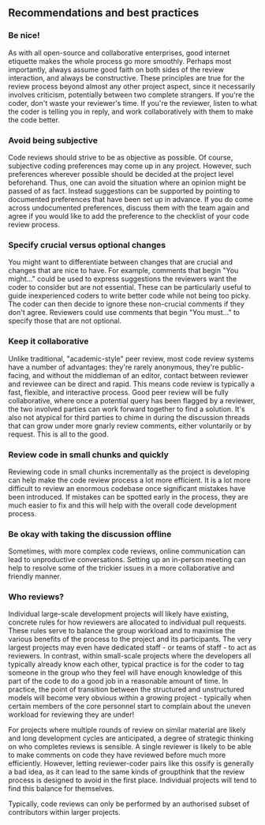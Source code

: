 ## Recommendations and best practices

<a name="Be_nice"></a>
### Be nice!

As with all open-source and collaborative enterprises, good internet etiquette makes the whole process go more smoothly.
Perhaps most importantly, always assume good faith on both sides of the review interaction, and always be constructive.
These principles are true for the review process beyond almost any other project aspect, since it necessarily involves criticism, potentially between two complete strangers. If you're the coder, don't waste your reviewer's time.
If you're the reviewer, listen to what the coder is telling you in reply, and work collaboratively with them to make the code better.

### Avoid being subjective
Code reviews should strive to be as objective as possible.
Of course, subjective coding preferences may come up in any project.
However, such preferences wherever possible should be decided at the project level beforehand.
Thus, one can avoid the situation where an opinion might be passed of as fact.
Instead suggestions can be supported by pointing to documented preferences that have been set up in advance.
If you do come across undocumented preferences, discuss them with the team again and agree if you would like to add the preference to the checklist of your code review process.

### Specify crucial versus optional changes
You might want to differentiate between changes that are crucial and changes that are nice to have.
For example, comments that begin "You might..." could be used to express suggestions the reviewers want the coder to consider but are not essential.
These can be particularly useful to guide inexperienced coders to write better code while not being too picky.
The coder can then decide to ignore these non-crucial comments if they don't agree.
Reviewers could use comments that begin "You must..." to specify those that are not optional.

<a name="Keep_it_collaborative"></a>
### Keep it collaborative
Unlike traditional, "academic-style" peer review, most code review systems have a number of advantages: they're rarely anonymous, they're public-facing, and without the middleman of an editor, contact between reviewer and reviewee can be direct and rapid.
This means code review is typically a fast, flexible, and interactive process.
Good peer review will be fully collaborative, where once a potential query has been flagged by a reviewer, the two involved parties can work forward together to find a solution.
It's also not atypical for third parties to chime in during the discussion threads that can grow under more gnarly review comments, either voluntarily or by request.
This is all to the good.

### Review code in small chunks and quickly
Reviewing code in small chunks incrementally as the project is developing can help make the code review process a lot more efficient.
It is a lot more difficult to review an enormous codebase once significant mistakes have been introduced.
If mistakes can be spotted early in the process, they are much easier to fix and this will help with the overall code development process.

### Be okay with taking the discussion offline
Sometimes, with more complex code reviews, online communication can lead to unproductive conversations.
Setting up an in-person meeting can help to resolve some of the trickier issues in a more collaborative and friendly manner.

<a name="Who_reviews"></a>
### Who reviews?

Individual large-scale development projects will likely have existing, concrete rules for how reviewers are allocated to individual pull requests.
These rules serve to balance the group workload and to maximise the various benefits of the process to the project and its participants.
The very largest projects may even have dedicated staff - or teams of staff - to act as reviewers.
In contrast, within small-scale projects where the developers all typically already know each other, typical practice is for the coder to tag someone in the group who they feel will have enough knowledge of this part of the code to do a good job in a reasonable amount of time.
In practice, the point of transition between the structured and unstructured models will become very obvious within a growing project - typically when certain members of the core personnel start to complain about the uneven workload for reviewing they are under!

For projects where multiple rounds of review on similar material are likely and long development cycles are anticipated, a degree of strategic thinking on who completes reviews is sensible.
A single reviewer is likely to be able to make comments on code they have reviewed before much more efficiently.
However, letting reviewer-coder pairs like this ossify is generally a bad idea, as it can lead to the same kinds of groupthink that the review process is designed to avoid in the first place. Individual projects will tend to find this balance for themselves.

Typically, code reviews can only be performed by an authorised subset of contributors within larger projects.
